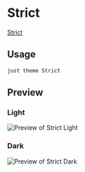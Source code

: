 # Strict

[Strict](https://github.com/Nikolai2038)

## Usage

```bash
just theme Strict
```

## Preview

### Light

![Preview of Strict Light](preview-light.png)

### Dark

![Preview of Strict Dark](preview-dark.png)
